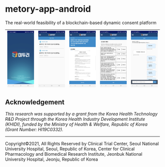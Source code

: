 # metory-app-android

The real-world feasibility of a blockchain-based dynamic consent platform 

| ![1.jpg](https://github.com/jbcp/metory-app-android/blob/main/imgs/1.jpg?raw=true) | ![2.jpg](https://github.com/jbcp/metory-app-android/blob/main/imgs/2.jpg?raw=true) | ![3.jpg](https://github.com/jbcp/metory-app-android/blob/main/imgs/3.jpg?raw=true) | ![4.jpg](https://github.com/jbcp/metory-app-android/blob/main/imgs/4.jpg?raw=true) | ![5.jpg](https://github.com/jbcp/metory-app-android/blob/main/imgs/5.jpg?raw=true) |
| ------------------------------------------------------------ | ------------------------------------------------------------ | ------------------------------------------------------------ | ------------------------------------------------------------ | ------------------------------------------------------------ |




## Acknowledgement

*This research was supported by a grant from the Korea Health Technology R&D Project through the Korea Health Industry Development Institute (KHIDI), funded by the Ministry of  Health & Welfare, Republic of Korea (Grant Number: HI19C0332).*

---

Copyright©2021, All Rights Reserved by Clinical Trial Center, Seoul National University Hospital, Seoul, Republic of Korea, Center for Clinical Pharmacology and Biomedical Research Institute, Jeonbuk National University Hospital, Jeonju, Republic of Korea

